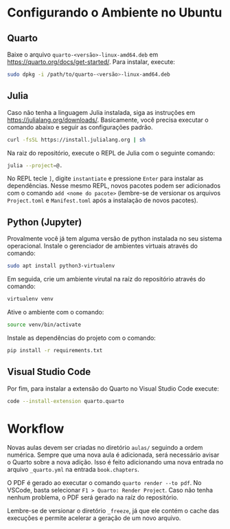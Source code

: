 # Configurando o Ambiente no Ubuntu

## Quarto

Baixe o arquivo `quarto-<versão>-linux-amd64.deb` em https://quarto.org/docs/get-started/. Para instalar, execute:

```sh
sudo dpkg -i /path/to/quarto-<versão>-linux-amd64.deb
```

## Julia

Caso não tenha a linguagem Julia instalada, siga as instruções em https://julialang.org/downloads/. Basicamente, você precisa executar o comando abaixo e seguir as configurações padrão.

```sh
curl -fsSL https://install.julialang.org | sh
```

Na raiz do repositório, execute o REPL de Julia com o seguinte comando:

```sh
julia --project=@.
```

No REPL tecle `]`, digite `instantiate` e pressione `Enter` para instalar as dependências. Nesse mesmo REPL, novos pacotes podem ser adicionados com o comando `add <nome do pacote>` (lembre-se de versionar os arquivos `Project.toml` e `Manifest.toml` após a instalação de novos pacotes).

## Python (Jupyter)

Provalmente você já tem alguma versão de python instalada no seu sistema operacional. Instale o gerenciador de ambientes virtuais através do comando:

```sh
sudo apt install python3-virtualenv
```

Em seguida, crie um ambiente virutal na raíz do repositório através do comando:

```sh
virtualenv venv
```

Ative o ambiente com o comando:

```sh
source venv/bin/activate
```

Instale as dependências do projeto com o comando:

```sh
pip install -r requirements.txt
```

## Visual Studio Code

Por fim, para instalar a extensão do Quarto no Visual Studio Code execute:

```sh
code --install-extension quarto.quarto
```

# Workflow

Novas aulas devem ser criadas no diretório `aulas/` seguindo a ordem numérica. Sempre que uma nova aula é adicionada, será necessário avisar o Quarto sobre a nova adição. Isso é feito adicionando uma nova entrada no arquivo `_quarto.yml` na entrada `book.chapters`.

O PDF é gerado ao executar o comando `quarto render --to pdf`. No VSCode, basta selecionar `F1 > Quarto: Render Project`. Caso não tenha nenhum problema, o PDF será gerado na raíz do repositório.

Lembre-se de versionar o diretório `_freeze`, já que ele contém o cache das execuções e permite acelerar a geração de um novo arquivo.